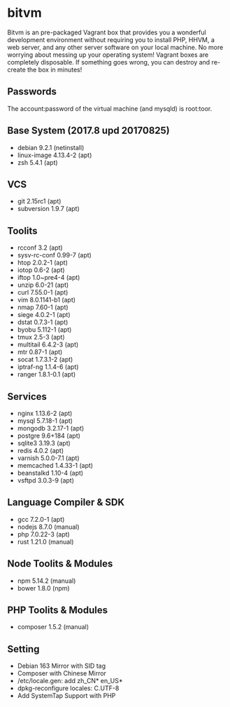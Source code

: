 # bitvm
Bitvm is an pre-packaged Vagrant box that provides you a wonderful development environment without requiring you to install PHP, HHVM, a web server, and any other server software on your local machine. No more worrying about messing up your operating system! Vagrant boxes are completely disposable. If something goes wrong, you can destroy and re-create the box in minutes!

## Passwords
The account:password of the virtual machine (and mysqld) is root:toor.

## Base System (2017.8 upd 20170825)
* debian 9.2.1 (netinstall)
* linux-image 4.13.4-2 (apt)
* zsh 5.4.1 (apt)

## VCS
* git 2.15rc1 (apt)
* subversion 1.9.7 (apt)

## Toolits
* rcconf 3.2 (apt)
* sysv-rc-conf 0.99-7 (apt)
* htop 2.0.2-1 (apt)
* iotop 0.6-2 (apt)
* iftop 1.0~pre4-4 (apt)
* unzip 6.0-21 (apt)
* curl 7.55.0-1 (apt)
* vim 8.0.1141-b1 (apt)
* nmap 7.60-1 (apt)
* siege 4.0.2-1 (apt)
* dstat 0.7.3-1 (apt)
* byobu 5.112-1 (apt)
* tmux 2.5-3 (apt)
* multitail 6.4.2-3 (apt)
* mtr 0.87-1 (apt)
* socat 1.7.3.1-2 (apt)
* iptraf-ng 1.1.4-6 (apt)
* ranger 1.8.1-0.1 (apt)

## Services
* nginx 1.13.6-2 (apt)
* mysql 5.7.18-1 (apt)
* mongodb 3.2.17-1 (apt)
* postgre 9.6+184 (apt)
* sqlite3 3.19.3 (apt)
* redis 4.0.2 (apt)
* varnish 5.0.0-7.1 (apt)
* memcached 1.4.33-1 (apt)
* beanstalkd 1.10-4 (apt)
* vsftpd 3.0.3-9 (apt)

## Language Compiler & SDK
* gcc 7.2.0-1 (apt)
* nodejs 8.7.0 (manual)
* php 7.0.22-3 (apt)
* rust 1.21.0 (manual)

## Node Toolits & Modules
* npm 5.14.2 (manual)
* bower 1.8.0 (npm)

## PHP Toolits & Modules
* composer 1.5.2 (manual)

## Setting
* Debian 163 Mirror with SID tag
* Composer with Chinese Mirror
* /etc/locale.gen: add zh_CN* en_US*
* dpkg-reconfigure locales: C.UTF-8
* Add SystemTap Support with PHP

